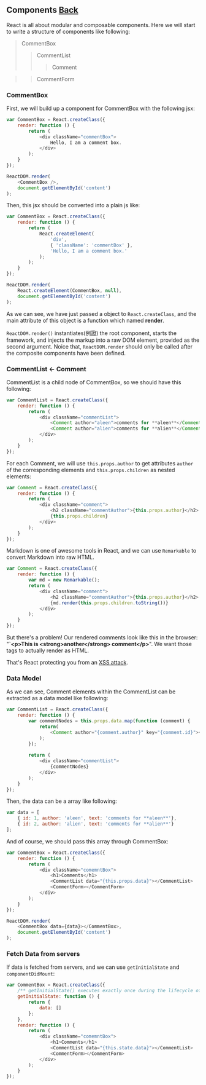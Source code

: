 ## Components [Back](./../react.md)

React is all about modular and composable components. Here we will start to write a structure of components like following:

> CommentBox
>> CommentList
>>> Comment

>> CommentForm

### CommentBox

First, we will build up a component for CommentBox with the following jsx:

```js
var CommentBox = React.createClass({ 
    render: function () {
        return (
            <div className="commentBox">
                Hello, I am a comment box.
            </div>
        );
    }
});

ReactDOM.render(
    <CommentBox />,
    document.getElementById('content')
);
```

Then, this jsx should be converted into a plain js like:

```js
var CommentBox = React.createClass({
    render: function () {
        return (
            React.createElement(
                'div', 
                { 'className': 'commentBox' }, 
                'Hello, I am a comment box.'
            );
        );
    }
});

ReactDOM.render(
    React.createElement(CommentBox, null),
    document.getElementById('content')
);
```

As we can see, we have just passed a object to `React.createClass`, and the main attribute of this object is a function which named **render**.

`ReactDOM.render()` instantiates(例證) the root component, starts the framework, and injects the markup into a raw DOM element, provided as the second argument. Noice that, `ReactDOM.render` should only be called after the composite components have been defined.

### CommentList <- Comment

CommentList is a child node of CommentBox, so we should have this following:

```js
var CommentList = React.createClass({ 
    render: function () {
        return (
            <div className="commentList">
                <Comment author="aleen">comments for **aleen**</Comment>
                <Comment author="alien">comments for **alien**</Comment>
            </div>
        );
    }
});
```

For each Comment, we will use `this.props.author` to get attributes `author` of the corresponding elements and `this.props.children` as nested elements:

```js
var Comment = React.createClass({
    render: function () {
        return (
            <div className="comment">
                <h2 className="commentAuthor">{this.props.author}</h2>
                {this.props.children}
            </div>
        );
    }
});
```

Markdown is one of awesome tools in React, and we can use `Remarkable` to convert Markdown into raw HTML.

```js
var Comment = React.createClass({
    render: function () {
        var md = new Remarkable();
        return (
            <div className="comment">
                <h2 className="commentAuthor">{this.props.author}</h2>
                {md.render(this.props.children.toString())}
            </div>
        );
    }
});
```

But there's a problem! Our rendered comments look like this in the browser: "**`&lt;p&gt;This is &lt;strong&gt;another&lt;/strong&gt; comment&lt;/p&gt;**". We want those tags to actually render as HTML.

That's React protecting you from an [XSS attack](https://en.wikipedia.org/wiki/Cross-site_scripting).

### Data Model

As we can see, Comment elements within the CommentList can be extracted as a data model like following:

```js
var CommentList = React.createClass({ 
    render: function () {
        var commentNodes = this.props.data.map(function (comment) {
            return(
                <Comment author="{comment.author}" key="{comment.id}">{comment.text}</Comment>
            );
        });
        
        return (
            <div className="commentList">
                {commentNodes}
            </div>
        );
    }
});
```

Then, the data can be a array like following:

```js
var data = [
    { id: 1, author: 'aleen', text: 'comments for **aleen**'},
    { id: 2, author: 'alien', text: 'comments for **alien**'}
];
```

And of course, we should pass this array through CommentBox:

```js
var CommentBox = React.createClass({
    render: function () {
        return (
            <div className="comemntBox">
                <h1>Comments</h1>
                <CommentList data="{this.props.data}"></CommentList>
                <CommentForm></CommentForm>
            </div>
        );
    }
});

ReactDOM.render(
    <CommentBox data={data}></CommentBox>,
    document.getElementById('content')
);
```

### Fetch Data from servers

If data is fetched from servers, and we can use `getInitialState` and `componentDidMount`:

```js
var CommentBox = React.createClass({
    /** getInitialState() executes exactly once during the lifecycle of the component and sets up the initial state of the component. */
    getInitialState: function () {
        return {
            data: []
        };
    },
    render: function () {
        return (
            <div className="comemntBox">
                <h1>Comments</h1>
                <CommentList data="{this.state.data}"></CommentList>
                <CommentForm></CommentForm>
            </div>
        );
    }
});
```
